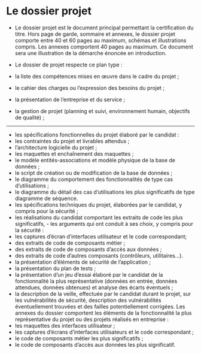 # Le dossier projet

- Le dossier projet est le document principal permettant la certification du titre. Hors page de garde, sommaire et annexes, le dossier projet comporte entre 40 et 60 pages au maximum, schémas et illustrations compris. Les annexes comportent 40 pages au maximum. Ce document sera une illustration de la démarche énoncée en introduction.

- Le dossier de projet respecte ce plan type :
- la liste des compétences mises en œuvre dans le cadre du projet ;
- le cahier des charges ou l’expression des besoins du projet ;
- la présentation de l’entreprise et du service ;

- la gestion de projet (planning et suivi, environnement humain, objectifs de qualité) ;

---------------------------------

- les spécifications fonctionnelles du projet élaboré par le candidat :
- les contraintes du projet et livrables attendus ;
- l’architecture logicielle du projet ;
- les maquettes et enchaînement des maquettes ;
- le modèle entités-associations et modèle physique de la base de données ;
- le script de création ou de modification de la base de données ;
- le diagramme du comportement des fonctionnalités de type cas d’utilisations ;
- le diagramme du détail des cas d’utilisations les plus significatifs de type diagramme de séquence.
- les spécifications techniques du projet, élaborées par le candidat, y compris pour la sécurité ;
- les réalisations du candidat comportant les extraits de code les plus significatifs, - les arguments qui ont conduit à ses choix, y compris pour la sécurité :
- les captures d’écran d’interfaces utilisateur et le code correspondant;
- des extraits de code de composants métier ;
- des extraits de code de composants d’accès aux données ;
- des extraits de code d’autres composants (contrôleurs, utilitaires…).
- la présentation d’éléments de sécurité de l’application ;
- la présentation du plan de tests ;
- la présentation d’un jeu d’essai élaboré par le candidat de la fonctionnalité la plus représentative (données en entrée, données attendues, données obtenues) et analyse des écarts éventuels ;
- la description de la veille, effectuée par le candidat durant le projet, sur les vulnérabilités de sécurité, description des vulnérabilités éventuellement trouvées et des failles potentiellement corrigées. Les annexes du dossier comportent les éléments de la fonctionnalité la plus représentative du projet ou des projets réalisés en entreprise :
- les maquettes des interfaces utilisateur ;
- les captures d’écrans d’interfaces utilisateurs et le code correspondant ;
- le code de composants métier les plus significatifs ;
- le code de composants d’accès aux données les plus significatif.